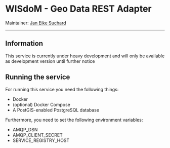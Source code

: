 # WISdoM - Geo Data REST Adapter
Maintainer: [Jan Eike Suchard](mailto:jan.eike.suchard@uni-oldenburg.de)
<hr/>

## Information
This service is currently under heavy development and will only be available as development version until further notice

## Running the service
For running this service you need the following things:
- Docker
- (optional) Docker Compose
- A PostGIS-enabled PostgreSQL database

Furthermore, you need to set the following environment variables:
- AMQP_DSN
- AMQP_CLIENT_SECRET
- SERVICE_REGISTRY_HOST